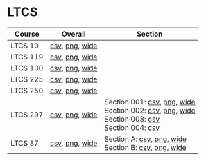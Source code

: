 # LTCS

| Course | Overall | Section |
| ------ | ------- | ------- |
| LTCS 10 | [csv](https://github.com/UCSD-Historical-Enrollment-Data/2024Fall/blob/main/overall/LTCS%2010.csv), [png](https://raw.githubusercontent.com/UCSD-Historical-Enrollment-Data/2024Fall/main/plot_overall/LTCS%2010.png), [wide](https://raw.githubusercontent.com/UCSD-Historical-Enrollment-Data/2024Fall/main/plot_overall_wide/LTCS%2010.png) |  |
| LTCS 119 | [csv](https://github.com/UCSD-Historical-Enrollment-Data/2024Fall/blob/main/overall/LTCS%20119.csv), [png](https://raw.githubusercontent.com/UCSD-Historical-Enrollment-Data/2024Fall/main/plot_overall/LTCS%20119.png), [wide](https://raw.githubusercontent.com/UCSD-Historical-Enrollment-Data/2024Fall/main/plot_overall_wide/LTCS%20119.png) |  |
| LTCS 130 | [csv](https://github.com/UCSD-Historical-Enrollment-Data/2024Fall/blob/main/overall/LTCS%20130.csv), [png](https://raw.githubusercontent.com/UCSD-Historical-Enrollment-Data/2024Fall/main/plot_overall/LTCS%20130.png), [wide](https://raw.githubusercontent.com/UCSD-Historical-Enrollment-Data/2024Fall/main/plot_overall_wide/LTCS%20130.png) |  |
| LTCS 225 | [csv](https://github.com/UCSD-Historical-Enrollment-Data/2024Fall/blob/main/overall/LTCS%20225.csv), [png](https://raw.githubusercontent.com/UCSD-Historical-Enrollment-Data/2024Fall/main/plot_overall/LTCS%20225.png), [wide](https://raw.githubusercontent.com/UCSD-Historical-Enrollment-Data/2024Fall/main/plot_overall_wide/LTCS%20225.png) |  |
| LTCS 250 | [csv](https://github.com/UCSD-Historical-Enrollment-Data/2024Fall/blob/main/overall/LTCS%20250.csv), [png](https://raw.githubusercontent.com/UCSD-Historical-Enrollment-Data/2024Fall/main/plot_overall/LTCS%20250.png), [wide](https://raw.githubusercontent.com/UCSD-Historical-Enrollment-Data/2024Fall/main/plot_overall_wide/LTCS%20250.png) |  |
| LTCS 297 | [csv](https://github.com/UCSD-Historical-Enrollment-Data/2024Fall/blob/main/overall/LTCS%20297.csv), [png](https://raw.githubusercontent.com/UCSD-Historical-Enrollment-Data/2024Fall/main/plot_overall/LTCS%20297.png), [wide](https://raw.githubusercontent.com/UCSD-Historical-Enrollment-Data/2024Fall/main/plot_overall_wide/LTCS%20297.png) | Section 001: [csv](https://github.com/UCSD-Historical-Enrollment-Data/2024Fall/blob/main/section/LTCS%20297_001.csv), [png](https://raw.githubusercontent.com/UCSD-Historical-Enrollment-Data/2024Fall/main/plot_section/LTCS%20297_001.png), [wide](https://raw.githubusercontent.com/UCSD-Historical-Enrollment-Data/2024Fall/main/plot_section_wide/LTCS%20297_001.png)<br>Section 002: [csv](https://github.com/UCSD-Historical-Enrollment-Data/2024Fall/blob/main/section/LTCS%20297_002.csv), [png](https://raw.githubusercontent.com/UCSD-Historical-Enrollment-Data/2024Fall/main/plot_section/LTCS%20297_002.png), [wide](https://raw.githubusercontent.com/UCSD-Historical-Enrollment-Data/2024Fall/main/plot_section_wide/LTCS%20297_002.png)<br>Section 003: [csv](https://github.com/UCSD-Historical-Enrollment-Data/2024Fall/blob/main/section/LTCS%20297_003.csv)<br>Section 004: [csv](https://github.com/UCSD-Historical-Enrollment-Data/2024Fall/blob/main/section/LTCS%20297_004.csv) |
| LTCS 87 | [csv](https://github.com/UCSD-Historical-Enrollment-Data/2024Fall/blob/main/overall/LTCS%2087.csv), [png](https://raw.githubusercontent.com/UCSD-Historical-Enrollment-Data/2024Fall/main/plot_overall/LTCS%2087.png), [wide](https://raw.githubusercontent.com/UCSD-Historical-Enrollment-Data/2024Fall/main/plot_overall_wide/LTCS%2087.png) | Section A: [csv](https://github.com/UCSD-Historical-Enrollment-Data/2024Fall/blob/main/section/LTCS%2087_A.csv), [png](https://raw.githubusercontent.com/UCSD-Historical-Enrollment-Data/2024Fall/main/plot_section/LTCS%2087_A.png), [wide](https://raw.githubusercontent.com/UCSD-Historical-Enrollment-Data/2024Fall/main/plot_section_wide/LTCS%2087_A.png)<br>Section B: [csv](https://github.com/UCSD-Historical-Enrollment-Data/2024Fall/blob/main/section/LTCS%2087_B.csv), [png](https://raw.githubusercontent.com/UCSD-Historical-Enrollment-Data/2024Fall/main/plot_section/LTCS%2087_B.png), [wide](https://raw.githubusercontent.com/UCSD-Historical-Enrollment-Data/2024Fall/main/plot_section_wide/LTCS%2087_B.png) |
